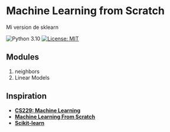 Machine Learning from Scratch
=============================

Mi version de sklearn

![Python 3.10](https://img.shields.io/badge/Python-3.10-blue)
[![License: MIT](https://img.shields.io/badge/License-MIT-yellow.svg)](https://opensource.org/licenses/MIT)

## Modules

1. neighbors
2. Linear Models


## Inspiration

- **[CS229: Machine Learning](https://cs229.stanford.edu/)**
- **[Machine Learning From Scratch](https://www.youtube.com/watch?v=p1hGz0w_OCo&list=PLcWfeUsAys2k_xub3mHks85sBHZvg24Jd&pp=iAQB)**
- **[Scikit-learn](https://scikit-learn.org/)**